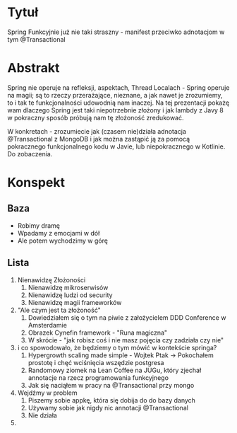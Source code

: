 # Tytuł

Spring Funkcyjnie już nie taki straszny - manifest przeciwko adnotacjom w tym @Transactional

# Abstrakt

Spring nie operuje na refleksji, aspektach, Thread Localach - Spring operuje na magii;
są to rzeczy przerażające, nieznane, a jak nawet je zrozumiemy, to i tak te funkcjonalności udowodnią nam inaczej.
Na tej prezentacji pokażę wam dlaczego Spring jest taki niepotrzebnie złożony
i jak lambdy z Javy 8 w pokraczny sposób próbują nam tę złożoność zredukować.

W konkretach - zrozumiecie jak (czasem nie)działa adnotacja @Transactional z MongoDB
i jak można zastąpić ją za pomocą pokracznego funkcjonalnego kodu w Javie, lub niepokracznego w Kotlinie.
Do zobaczenia.

# Konspekt

## Baza

- Robimy dramę
- Wpadamy z emocjami w dół
- Ale potem wychodzimy w górę

## Lista

1. Nienawidzę Złożoności
    1. Nienawidzę mikroserwisów
    1. Nienawidzę ludzi od security
    1. Nienawidzę magii frameworków
1. "Ale czym jest ta złożoność"
    1. Dowiedziałem się o tym na piwie z założycielem DDD Conference w Amsterdamie
    1. Obrazek Cynefin framework - "Runa magiczna"
    1. W skrócie - "jak robisz coś i nie masz pojęcia czy zadziała czy nie"
1. i co spowodowało, że będziemy o tym mówić w kontekście springa?
    1. Hypergrowth scaling made simple - Wojtek Ptak -> Pokochałem prostotę i chęć wciśnięcia wszędzie postgresa
    1. Randomowy ziomek na Lean Coffee na JUGu, który zjechał annotacje na rzecz programowania funkcyjnego
    1. Jak się naciąłem w pracy na @Transactional przy mongo
1. Wejdźmy w problem
    1. Piszemy sobie appkę, która się dobija do do bazy danych
    1. Używamy sobie jak nigdy nic annotacji @Transactional
    1. Nie działa
1. 
